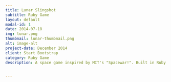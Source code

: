 ```yaml
---
title: Lunar Slingshot
subtitle: Ruby Game
layout: default
modal-id: 1
date: 2014-07-18
img: lunar.png
thumbnail: lunar-thumbnail.png
alt: image-alt
project-date: December 2014
client: Start Bootstrap
category: Ruby Game
description: A space game inspired by MIT's "Spacewar!". Built in Ruby using Gosu. During my internship with Native Cloud Systems, I learned about sprite style 2D games. I wanted to remake the very first computer game, Spacewar!,  and when I found the Ruby Gosu gem, I saw an opportunity to make that happen. This project helped me understand the basics of object oriented programming (while having a blast).


---
```

